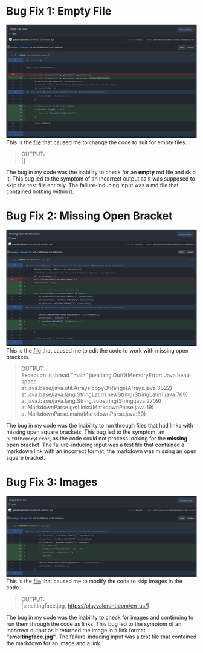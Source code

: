 <h1>Bug Fix 1: Empty File</h1>

![Image](EmptyFileErrorFix.PNG)
This is the [file](https://github.com/ganadenjameel/markdown-parser/blob/main/test-file3.md) that caused me to change the code to suit for empty files.<br>


>OUTPUT:<br>
[]

The bug in my code was the inability to check for an **empty** md file and skip it. This bug led to the symptom of an incorrect output as it was supposed to skip the test file entirely. The failure-inducing input was a md file that contained *nothing* within it.



<h1>Bug Fix 2: Missing Open Bracket</h1>

![Image](BracketErrorFix.PNG)
This is the [file](https://github.com/ganadenjameel/markdown-parser/blob/main/test-file2.md) that caused me to edit the code to work with missing open brackets.<br>

> OUTPUT:<br>
Exception in thread "main" java.lang.OutOfMemoryError: Java heap space<br>
at java.base/java.util.Arrays.copyOfRange(Arrays.java:3822)<br>
at java.base/java.lang.StringLatin1.newString(StringLatin1.java:769)<br>
at java.base/java.lang.String.substring(String.java:2709)<br>
at MarkdownParse.getLinks(MarkdownParse.java:19)<br>
at MarkdownParse.main(MarkdownParse.java:30) <br>

The bug in my code was the inability to run through files that had links with missing open square brackets. This bug led to the symptom, an ```OutOfMemoryError```, as the code could not process looking for the **missing** open bracket. The failure-inducing input was a test file that contained a markdown link with an incorrect format; the markdown was missing an open square bracket.



<h1>Bug Fix 3: Images</h1>

![Image](ImageErrorFix.PNG)
This is the [file](https://github.com/ganadenjameel/markdown-parser/blob/main/test-file4.md) that caused me to modify the code to skip images in the code.<br>

>OUTPUT:<br>
[smeltingface.jpg, https://playvalorant.com/en-us/]<br>

The bug in my code was the inability to check for images and continuing to run them through the code as links. This bug led to the symptom of an incorrect output as it returned the image in a link format **"smeltingface.jpg"**. The failure-inducing input was a test file that contained the markdown for an image and a link.

